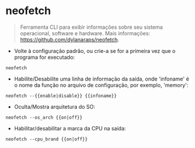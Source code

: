 # neofetch

> Ferramenta CLI para exibir informações sobre seu sistema operacional, software e hardware.
> Mais informações: <https://github.com/dylanaraps/neofetch>.

- Volte à configuração padrão, ou crie-a se for a primeira vez que o programa for executado:

`neofetch`

- Habilite/Desabilite uma linha de informação da saída, onde 'infoname' é o nome da função no arquivo de configuração, por exemplo, 'memory':

`neofetch --{{enable|disable}} {{infoname}}`

- Oculta/Mostra arquitetura do SO:

`neofetch --os_arch {{on|off}}`

- Habilitar/desabilitar a marca da CPU na saída:

`neofetch --cpu_brand {{on|off}}`
